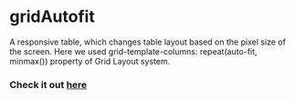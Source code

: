 # gridAutofit

A responsive table, which changes table layout based on the pixel size of the screen. Here we used grid-template-columns: repeat(auto-fit, minmax()) property of Grid Layout system.


### Check it out [here](https://suhrabjan.github.io/gridAutofit/)
